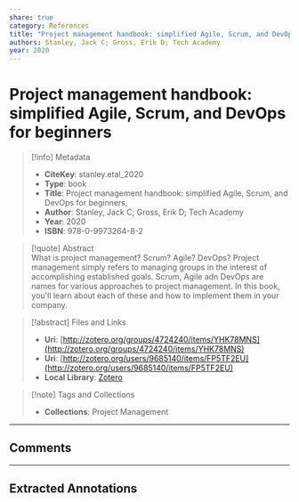 ```yaml
---  
share: true  
category: References  
title: "Project management handbook: simplified Agile, Scrum, and DevOps for beginners"  
authors: Stanley, Jack C; Gross, Erik D; Tech Academy  
year: 2020  
---  
```

  
# Project management handbook: simplified Agile, Scrum, and DevOps for beginners  
  
> [!info] Metadata  
> - **CiteKey**: stanley.etal_2020  
> - **Type**: book  
> - **Title**: Project management handbook: simplified Agile, Scrum, and DevOps for beginners,   
> - **Author**: Stanley, Jack C; Gross, Erik D; Tech Academy  
> - **Year**: 2020   
> - **ISBN**: 978-0-9973264-8-2  
  
> [!quote] Abstract  
> What is project management? Scrum? Agile? DevOps? Project management simply refers to managing groups in the interest of accomplishing established goals. Scrum, Agile adn DevOps are names for various approaches to project management. In this book, you'll learn about each of these and how to implement them in your company.  
  
> [!abstract] Files and Links  
> - **Uri**: [http://zotero.org/groups/4724240/items/YHK78MNS](http://zotero.org/groups/4724240/items/YHK78MNS)  
> - **Uri**: [http://zotero.org/users/9685140/items/FP5TF2EU](http://zotero.org/users/9685140/items/FP5TF2EU)  
> - **Local Library**: [Zotero]((zotero://select/library/items/FP5TF2EU))  
  
> [!note] Tags and Collections  
> - **Collections**: Project Management  
  
----  
  
## Comments  
  
  
  
----  
  
## Extracted Annotations  
  

